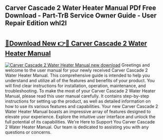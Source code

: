 ## Carver Cascade 2 Water Heater Manual PDf Free Download - Part-TrB Service Owner Guide - User Repair Edition whl2I

# <h2><a href="http://cf29611.oget.top/?id=Carver+Cascade+2+Water+Heater+Manual">🔗Download New 👉🔴 Carver Cascade 2 Water Heater Manual</a></h2>

[![Carver Cascade 2 Water Heater Manual new download](https://i.imgur.com/5g1atiW.png)](http://cf29611.oget.top/?id=Carver+Cascade+2+Water+Heater+Manual)
Greetings and welcome to the user manual for your newly received Carver Cascade 2 Water Heater Manual. This comprehensive guide is intended to help you understand and utilize all of the features and benefits of your product. You will find clear instructions for installation, operation, maintenance, and troubleshooting. To make the most of your Carver Cascade 2 Water Heater Manual, please read this user manual carefully. It contains step-by-step instructions for setting up the product, as well as detailed information on how to use its various features and capabilities. Your new Carver Cascade 2 Water Heater Manual boasts an impressive array of features designed to elevate your experience. Explore the intuitive user interface and unlock the full potential of its capabilities. We're Here to Support You Carver Cascade 2 Water Heater Manual. Our team is dedicated to assisting you with any questions or concerns.
